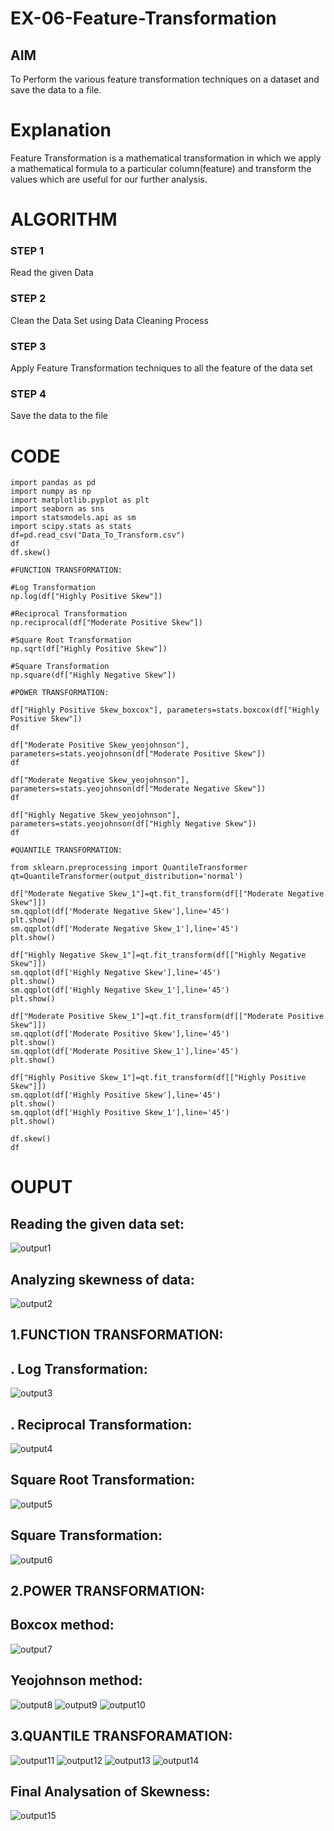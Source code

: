 # EX-06-Feature-Transformation

## AIM
To Perform the various feature transformation techniques on a dataset and save the data to a file. 

# Explanation
Feature Transformation is a mathematical transformation in which we apply a mathematical formula to a particular column(feature) and transform the values which are useful for our further analysis.

 
# ALGORITHM
### STEP 1
Read the given Data
### STEP 2
Clean the Data Set using Data Cleaning Process
### STEP 3
Apply Feature Transformation techniques to all the feature of the data set
### STEP 4
Save the data to the file


# CODE
```
import pandas as pd  
import numpy as np  
import matplotlib.pyplot as plt  
import seaborn as sns  
import statsmodels.api as sm  
import scipy.stats as stats  
df=pd.read_csv("Data_To_Transform.csv")  
df  
df.skew()  

#FUNCTION TRANSFORMATION:  

#Log Transformation  
np.log(df["Highly Positive Skew"])  

#Reciprocal Transformation  
np.reciprocal(df["Moderate Positive Skew"])  

#Square Root Transformation  
np.sqrt(df["Highly Positive Skew"])  

#Square Transformation  
np.square(df["Highly Negative Skew"])  

#POWER TRANSFORMATION:  

df["Highly Positive Skew_boxcox"], parameters=stats.boxcox(df["Highly Positive Skew"])  
df  

df["Moderate Positive Skew_yeojohnson"], parameters=stats.yeojohnson(df["Moderate Positive Skew"])  
df  

df["Moderate Negative Skew_yeojohnson"], parameters=stats.yeojohnson(df["Moderate Negative Skew"])  
df  

df["Highly Negative Skew_yeojohnson"], parameters=stats.yeojohnson(df["Highly Negative Skew"])  
df  

#QUANTILE TRANSFORMATION:  

from sklearn.preprocessing import QuantileTransformer   
qt=QuantileTransformer(output_distribution='normal')  

df["Moderate Negative Skew_1"]=qt.fit_transform(df[["Moderate Negative Skew"]])  
sm.qqplot(df['Moderate Negative Skew'],line='45')  
plt.show()
sm.qqplot(df['Moderate Negative Skew_1'],line='45')  
plt.show()  

df["Highly Negative Skew_1"]=qt.fit_transform(df[["Highly Negative Skew"]])  
sm.qqplot(df['Highly Negative Skew'],line='45')  
plt.show()  
sm.qqplot(df['Highly Negative Skew_1'],line='45')  
plt.show()  

df["Moderate Positive Skew_1"]=qt.fit_transform(df[["Moderate Positive Skew"]])  
sm.qqplot(df['Moderate Positive Skew'],line='45')  
plt.show()  
sm.qqplot(df['Moderate Positive Skew_1'],line='45')  
plt.show() 

df["Highly Positive Skew_1"]=qt.fit_transform(df[["Highly Positive Skew"]])  
sm.qqplot(df['Highly Positive Skew'],line='45')  
plt.show()  
sm.qqplot(df['Highly Positive Skew_1'],line='45')  
plt.show()  

df.skew()  
df 
```

# OUPUT
## Reading the given data set:
![output1](https://user-images.githubusercontent.com/93427923/168481051-54c08436-3354-44d6-91f1-0f3da648b9fc.png)

## Analyzing skewness of data:

![output2](https://user-images.githubusercontent.com/93427923/168481091-c996d52a-8390-4e5c-9ec1-8e5a912a5638.png)

## 1.FUNCTION TRANSFORMATION:
    
  ##  . Log Transformation:
![output3](https://user-images.githubusercontent.com/93427923/168481122-f25c3406-6138-44c8-90ea-8e50c613245b.png)

##  . Reciprocal Transformation:

![output4](https://user-images.githubusercontent.com/93427923/168481203-5818fab7-f32b-4488-b8bf-21b22095c354.png)

## Square Root Transformation:

![output5](https://user-images.githubusercontent.com/93427923/168481224-0e8362b3-b1b0-4866-b7cd-0866b532f37b.png)


## Square Transformation:

![output6](https://user-images.githubusercontent.com/93427923/168481227-ca4813e6-8800-475e-9acc-b282e100844a.png)

## 2.POWER TRANSFORMATION:
## Boxcox method:

![output7](https://user-images.githubusercontent.com/93427923/168481328-fb5e0d98-4171-4d04-ba9c-3f707f5e594c.png)

## Yeojohnson method:

![output8](https://user-images.githubusercontent.com/93427923/168481333-a581c4bd-0b7e-4f5c-be64-d0026c26787e.png)
![output9](https://user-images.githubusercontent.com/93427923/168481341-ed3430f3-1ff6-45af-a093-f3402481a816.png)
![output10](https://user-images.githubusercontent.com/93427923/168481346-1c94621b-ca64-4472-8f50-3da975238bba.png)

## 3.QUANTILE TRANSFORAMATION:
![output11](https://user-images.githubusercontent.com/93427923/168481356-c5437c8f-00de-4c76-be53-6aac962f90a1.png)
![output12](https://user-images.githubusercontent.com/93427923/168481360-89e5be91-195b-4f13-8500-3e7d82ad0357.png)
![output13](https://user-images.githubusercontent.com/93427923/168481366-57f86450-779b-4cd0-9576-7877105e8b22.png)
![output14](https://user-images.githubusercontent.com/93427923/168481368-60f54611-0177-4522-a408-083d96104703.png)

## Final Analysation of Skewness:
![output15](https://user-images.githubusercontent.com/93427923/168481391-84eea71c-b218-4647-abd8-d5e76e279f40.png)





